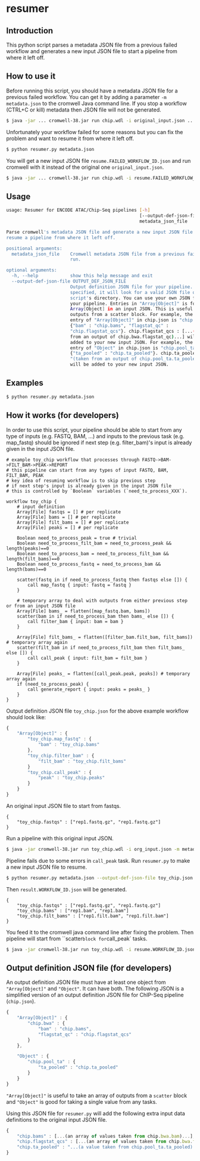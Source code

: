 # resumer

## Introduction

This python script parses a metadata JSON file from a previous failed workflow and generates a new input JSON file to start a pipeline from where it left off.

## How to use it

Before running this script, you should have a metadata JSON file for a previous failed workflow. You can get it by adding a parameter `-m metadata.json` to the cromwell Java command line. If you stop a workflow (CTRL+C or kill) metadata then JSON file will not be generated.
```bash
$ java -jar ... cromwell-38.jar run chip.wdl -i original_input.json ... -m metadata.json
```

Unfortunately your workflow failed for some reasons but you can fix the problem and want to resume it from where it left off.
```bash
$ python resumer.py metadata.json
```

You will get a new input JSON file `resume.FAILED_WORKFLOW_ID.json` and run cromwell with it instead of the original one `original_input.json`.
```bash
$ java -jar ... cromwell-38.jar run chip.wdl -i resume.FAILED_WORKFLOW_ID.json ...
```

## Usage

```bash
usage: Resumer for ENCODE ATAC/Chip-Seq pipelines [-h]
                                                  [--output-def-json-file OUTPUT_DEF_JSON_FILE]
                                                  metadata_json_file

Parse cromwell's metadata JSON file and generate a new input JSON file to
resume a pipeline from where it left off.

positional arguments:
  metadata_json_file    Cromwell metadata JSON file from a previous failed
                        run.

optional arguments:
  -h, --help            show this help message and exit
  --output-def-json-file OUTPUT_DEF_JSON_FILE
                        Output definition JSON file for your pipeline. If not
                        specified, it will look for a valid JSON file on
                        script's directory. You can use your own JSON file for
                        your pipeline. Entries in "Array[Object]" is for
                        Array[Object] in an input JSON. This is useful to take
                        outputs from a scatter block. For example, the 1st
                        entry of "Array[Object]" in chip.json is "chip.bwa" :
                        {"bam" : "chip.bams", "flagstat_qc" :
                        "chip.flagstat_qcs"}. chip.flagstat_qcs : [...(taken
                        from an output of chip.bwa.flagstat_qc)...] will be
                        added to your new input JSON. For example, the 1st
                        entry of "Object" in chip.json is "chip.pool_ta" :
                        {"ta_pooled" : "chip.ta_pooled"}. chip.ta_pooled :
                        "(taken from an output of chip.pool_ta.ta_pooled)"
                        will be added to your new input JSON.
```

## Examples

```bash
$ python resumer.py metadata.json
```

## How it works (for developers)

In order to use this script, your pipeline should be able to start from any type of inputs (e.g. FASTQ, BAM, ...) and inputs to the previous task (e.g. map_fastq) should be ignored if next step (e.g. filter_bam)'s input is already given in the input JSON file.

```
# example toy_chip workflow that processes through FASTQ->BAM->FILT_BAM->PEAK->REPORT
# this pipeline can start from any types of input FASTQ, BAM, FILT_BAM, PEAK
# key idea of resuming workflow is to skip previous step 
# if next step's input is already given in the input JSON file
# this is controlled by `Boolean` variables (`need_to_process_XXX`).

workflow toy_chip {
	# input definition
	Array[File] fastqs = [] # per replicate
	Array[File] bams = [] # per replicate
	Array[File] filt_bams = [] # per replicate
	Array[File] peaks = [] # per replicate

	Boolean need_to_process_peak = true # trivial
	Boolean need_to_process_filt_bam = need_to_process_peak && length(peaks)==0
	Boolean need_to_process_bam = need_to_process_filt_bam && length(filt_bams)==0
	Boolean need_to_process_fastq = need_to_process_bam && length(bams)==0

	scatter(fastq in if need_to_process_fastq then fastqs else []) {
		call map_fastq { input: fastq = fastq }
	}

	# temporary array to deal with outputs from either previous step or from an input JSON file
	Array[File] bams_ = flatten([map_fastq.bam, bams]) 
	scatter(bam in if need_to_process_bam then bams_ else []) {
		call filter_bam { input: bam = bam }
	}
	
	Array[File] filt_bams_ = flatten([filter_bam.filt_bam, filt_bams]) # temporary array again
	scatter(filt_bam in if need_to_process_filt_bam then filt_bams_ else []) {
		call call_peak { input: filt_bam = filt_bam }
	}
	
	Array[File] peaks_ = flatten([call_peak.peak, peaks]) # temporary array again
	if (need_to_process_peak) {
		call generate_report { input: peaks = peaks_ }
	}
}
```

Output definition JSON file `toy_chip.json` for the above example workflow should look like:
```javascript
{
    "Array[Object]" : {
        "toy_chip.map_fastq" : {
        	"bam" : "toy_chip.bams"
    	},
        "toy_chip.filter_bam" : {
        	"filt_bam" : "toy_chip.filt_bams"
    	}
        "toy_chip.call_peak" : {
        	"peak" : "toy_chip.peaks"
    	}
    }
}
```

An original input JSON file to start from fastqs.
```javscript
{
	"toy_chip.fastqs" : ["rep1.fastq.gz", "rep1.fastq.gz"]
}
```

Run a pipeline with this original input JSON.
```bash
$ java -jar cromwell-38.jar run toy_chip.wdl -i org_input.json -m metadata.json
```

Pipeline fails due to some errors in `call_peak` task. Run `resumer.py` to make a new input JSON file to resume.
```bash
$ python resumer.py metadata.json --output-def-json-file toy_chip.json
```

Then `result.WORKFLOW_ID.json` will be generated.
```javscript
{
	"toy_chip.fastqs" : ["rep1.fastq.gz", "rep1.fastq.gz"]
	"toy_chip.bams" : ["rep1.bam", "rep1.bam"]
	"toy_chip.filt_bams" : ["rep1.filt.bam", "rep1.filt.bam"]
}
```

You feed it to the cromwell java command line after fixing the problem. Then pipeline will start from ``scatter` block for `call_peak` tasks.
```bash
$ java -jar cromwell-38.jar run toy_chip.wdl -i resume.WORKFLOW_ID.json
```

## Output definition JSON file (for developers)

An output definition JSON file must have at least one object from `"Array[Object]"` and `"Object"`. It can have both. The following JSON is a simplified version of an output definition JSON file for ChIP-Seq pipeline (`chip.json`).
```javascript
{
    "Array[Object]" : {
        "chip.bwa" : {
            "bam" : "chip.bams",
            "flagstat_qc" : "chip.flagstat_qcs"
        }
    },

    "Object" : {
        "chip.pool_ta" : {
            "ta_pooled" : "chip.ta_pooled"
        }
    }
}
```

`"Array[Object]"` is useful to take an array of outputs from a `scatter` block and `"Object"` is good for taking a single value from any tasks.

Using this JSON file for `resumer.py` will add the following extra input data definitions to the original input JSON file.
```javascript
{
	"chip.bams" : [...(an array of values taken from chip.bwa.bam)...],
	"chip.flagstat_qcs" : [...(an array of values taken from chip.bwa.flagstat_qc)...],
	"chip.ta_pooled" : "...(a value taken from chip.pool_ta.ta_pooled)..."
}


